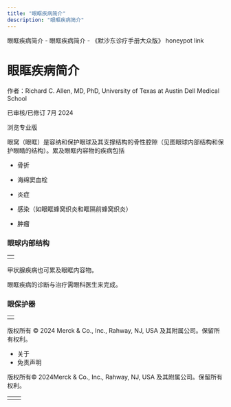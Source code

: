 ```yaml
---
title: "眼眶疾病简介"
description: "眼眶疾病简介"
---
```


﻿眼眶疾病简介 \- 眼眶疾病简介 \- 《默沙东诊疗手册大众版》 honeypot link

# 眼眶疾病简介

作者：Richard C. Allen, MD, PhD, University of Texas at Austin Dell Medical School

已审核/已修订 7月 2024

浏览专业版

眼窝（眼眶）是容纳和保护眼球及其支撑结构的骨性腔隙（见图眼球内部结构和保护眼睛的结构）。累及眼眶内容物的疾病包括

- 骨折

- 海绵窦血栓

- 炎症

- 感染（如眼眶蜂窝织炎和眶隔前蜂窝织炎）

- 肿瘤


### 眼球内部结构

|     |
| --- |
|  |

甲状腺疾病也可累及眼眶内容物。

眼眶疾病的诊断与治疗需眼科医生来完成。

### 眼保护器

|     |
| --- |
|  |



版权所有 © 2024
Merck & Co., Inc., Rahway, NJ, USA 及其附属公司。保留所有权利。

- 关于
- 免责声明

版权所有© 2024Merck & Co., Inc., Rahway, NJ, USA 及其附属公司。保留所有权利。

|     |     |
| --- | --- |
|  |  |
